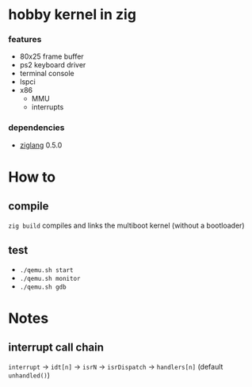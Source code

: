 # hobby kernel in zig

### features

 - 80x25 frame buffer
 - ps2 keyboard driver
 - terminal console
 - lspci
 - x86
   - MMU
   - interrupts

### dependencies

  - [ziglang](https://github.com/ziglang/zig) 0.5.0

# How to

## compile

`zig build` compiles and links the multiboot kernel (without a bootloader)

## test

 - `./qemu.sh start`
 - `./qemu.sh monitor`
 - `./qemu.sh gdb`

# Notes

## interrupt call chain

`interrupt` -> `idt[n]` -> `isrN` -> `isrDispatch` -> `handlers[n]` (default `unhandled()`)
